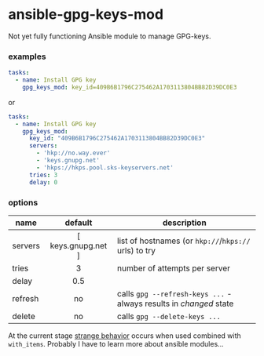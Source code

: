 # ansible-gpg-keys-mod

Not yet fully functioning Ansible module to manage GPG-keys.

### examples

```YAML
tasks:
  - name: Install GPG key
    gpg_keys_mod: key_id=409B6B1796C275462A1703113804BB82D39DC0E3
```
or
```YAML
tasks:
  - name: Install GPG key
    gpg_keys_mod:
      key_id: "409B6B1796C275462A1703113804BB82D39DC0E3"
      servers:
        - 'hkp://no.way.ever'
        - 'keys.gnupg.net'
        - 'hkps://hkps.pool.sks-keyservers.net'
      tries: 3
      delay: 0
```

### options
name         | default            | description
-------------|:------------------:|-------------
servers      | [ keys.gnupg.net ] | list of hostnames (or `hkp://`/`hkps://` urls) to try
tries        |   3                | number of attempts per server
delay        |  0.5               |
refresh      | no                 | calls `gpg --refresh-keys ...` - always results in *changed* state
delete       | no                 | calls `gpg --delete-keys ...`


At the current stage [strange behavior](https://gist.github.com/tnt/eedaed9a6cc75130b9cb) occurs when used combined with `with_items`. Probably I have to learn more about ansible modules...
